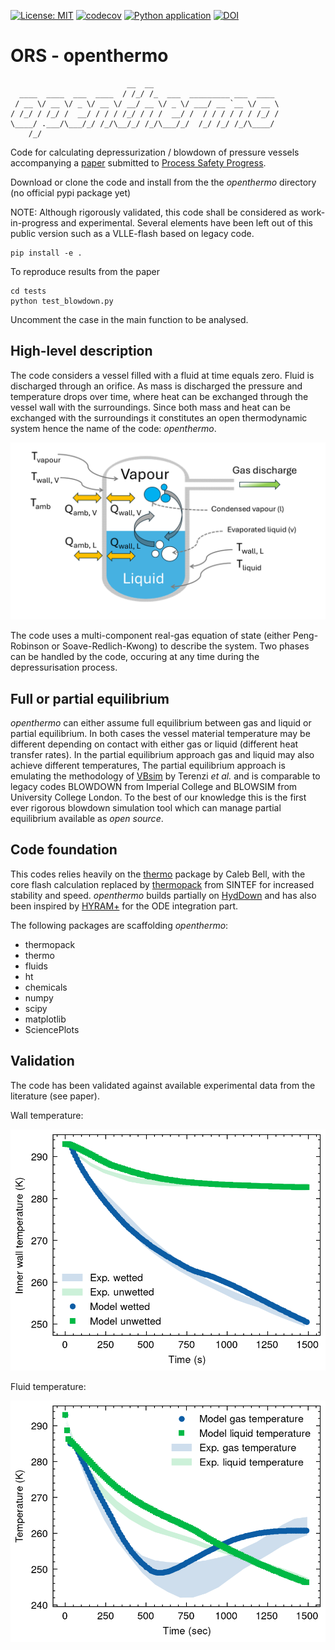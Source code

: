 [![License: MIT](https://img.shields.io/badge/License-MIT-yellow.svg)](https://opensource.org/licenses/MIT)
[![codecov](https://codecov.io/gh/ORS-Consulting/ORS-openthermo/graph/badge.svg?token=4TBNKIGO3F)](https://codecov.io/gh/ORS-Consulting/ORS-openthermo)
[![Python application](https://github.com/ORS-Consulting/ORS-openthermo/actions/workflows/python-app.yml/badge.svg)](https://github.com/ORS-Consulting/ORS-openthermo/actions/workflows/python-app.yml)
[![DOI](https://zenodo.org/badge/DOI/10.5281/zenodo.17422203.svg)](https://doi.org/10.5281/zenodo.17422203)

# ORS - openthermo
```
                          __  __                            
  ____  ____  ___  ____  / /_/ /_  ___  _________ ___  ____ 
 / __ \/ __ \/ _ \/ __ \/ __/ __ \/ _ \/ ___/ __ `__ \/ __ \
/ /_/ / /_/ /  __/ / / / /_/ / / /  __/ /  / / / / / / /_/ /
\____/ .___/\___/_/ /_/\__/_/ /_/\___/_/  /_/ /_/ /_/\____/ 
    /_/                                                     
```

Code for calculating depressurization / blowdown of pressure vessels accompanying a [paper](https://doi.org/10.26434/chemrxiv-2025-00xzc-v2) submitted to [Process Safety Progress](https://aiche.onlinelibrary.wiley.com/journal/15475913). 

Download or clone the code and install from the the *openthermo* directory (no official pypi package yet)

NOTE: Although rigorously validated, this code shall be considered as work-in-progress and experimental. Several elements have been left out
of this public version such as a VLLE-flash based on legacy code.

```
pip install -e .
```

To reproduce results from the paper

```
cd tests
python test_blowdown.py
```

Uncomment the case in the main function to be analysed. 

## High-level description
The code considers a vessel filled with a fluid at time equals zero. Fluid is discharged through an orifice. As mass is discharged the pressure and temperature drops over time, where heat can be exchanged through the vessel wall with the surroundings. Since both mass and heat can be exchanged with the surroundings it constitutes an open thermodynamic system hence the name of the code: *openthermo*.

<img src="vessel_sketch.png" alt="Partial equilibirum conceptual model" width="600">

The code uses a multi-component real-gas equation of state (either Peng-Robinson or Soave-Redlich-Kwong) to describe the system. Two phases can be handled by the code, occuring at any time during the depressurisation process. 

## Full or partial equilibrium
*openthermo* can either assume full equilibrium between gas and liquid or partial equilibrium. In both cases the vessel material temperature may be different depending on contact with either gas or liquid (different heat transfer rates). In the partial equilibrium approach gas and liquid may also achieve different temperatures, 
The partial equilibrium approach is emulating the methodology of [VBsim](http://dx.doi.org/10.1016/j.ces.2015.01.019) by Terenzi *et al.* and is comparable to legacy codes BLOWDOWN from Imperial College and BLOWSIM from University College London. 
To the best of our knowledge this is the first ever rigorous blowdown simulation tool which can manage partial equilibrium available as *open source*. 

## Code foundation
This codes relies heavily on the [thermo](https://github.com/CalebBell/thermo) package by Caleb Bell, with the core flash calculation replaced by [thermopack](https://github.com/thermotools/thermopack) from SINTEF for increased stability and speed. *openthermo* builds partially on [HydDown](https://github.com/andr1976/HydDown) and has also been inspired by [HYRAM+](https://github.com/sandialabs/hyram) for the ODE integration part.  

The following packages are scaffolding *openthermo*:

- thermopack
- thermo
- fluids
- ht
- chemicals
- numpy
- scipy 
- matplotlib
- SciencePlots

## Validation 
The code has been validated against available experimental data from the literature (see paper). 

Wall temperature:

<img src="tests/plots/condensable_gas_inner_wall_rig.png" alt="openthermo validation" width="600">

Fluid temperature:

<img src="tests/plots/condensable_gas_bulk_rig.png" alt="openthermo validation" width="600">
